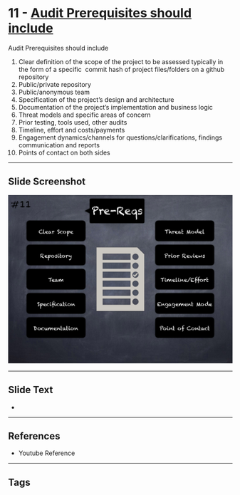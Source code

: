 
# 11 - [Audit Prerequisites should include](./Audit%20Prerequisites%20should%20include.md)

Audit Prerequisites should include


1.  Clear definition of the scope of the project to be assessed typically in the form of a specific  commit hash of project files/folders on a github repository
2.  Public/private repository
3.  Public/anonymous team
4.  Specification of the project’s design and architecture
5.  Documentation of the project’s implementation and business logic
6.  Threat models and specific areas of concern
7.  Prior testing, tools used, other audits
8.  Timeline, effort and costs/payments
9.  Engagement dynamics/channels for questions/clarifications, findings communication and reports
10.  Points of contact on both sides


___
## Slide Screenshot
![011.png](../../images/6.Audit%20Techniques%20and%20Tools%20101/011.png)
___
## Slide Text
- 
___
## References
- Youtube Reference
___
## Tags
